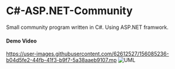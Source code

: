 # C#-ASP.NET-Community
Small community program written in C#. Using ASP.NET framwork.
#### Demo Video
https://user-images.githubusercontent.com/62612527/156085236-b04d5fe2-44fb-41f3-b9f7-5a38aaeb9107.mp
![UML](https://user-images.githubusercontent.com/62612527/156084924-626ed143-8b52-4e6f-922c-3f880cf8b27a.jpg)
